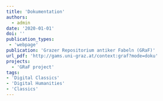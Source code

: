 ```yaml
---
title: 'Dokumentation'
authors:
  - admin
date: '2020-01-01'
doi: ''
publication_types:
 - 'webpage'
publication: 'Grazer Repositorium antiker Fabeln (GRaF)'
url_pdf: 'http://gams.uni-graz.at/context:graf?mode=doku'
projects:
  - 'GRaF project'
tags:
- 'Digital Classics'
- 'Digital Humanities'
- 'Classics'
---
```

